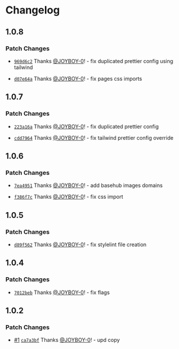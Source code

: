 # Changelog

## 1.0.8

### Patch Changes

- [`969d6c2`](https://github.com/basementstudio/create-basement-app/commit/969d6c20558f8f76e129f59e44280271525744a4) Thanks [@JOYBOY-0](https://github.com/JOYBOY-0)! - fix duplicated prettier config using tailwind

- [`d07e64a`](https://github.com/basementstudio/create-basement-app/commit/d07e64affe67c999840e6f54c62dc207738da710) Thanks [@JOYBOY-0](https://github.com/JOYBOY-0)! - fix pages css imports

## 1.0.7

### Patch Changes

- [`223a16a`](https://github.com/basementstudio/create-basement-app/commit/223a16a946f2a176ac321f566ae7536bbbde241f) Thanks [@JOYBOY-0](https://github.com/JOYBOY-0)! - fix duplicated prettier config

- [`cdd7964`](https://github.com/basementstudio/create-basement-app/commit/cdd79648185a539cd2b016def290c97d0bcf9132) Thanks [@JOYBOY-0](https://github.com/JOYBOY-0)! - fix tailwind prettier config override

## 1.0.6

### Patch Changes

- [`7ea4951`](https://github.com/basementstudio/create-basement-app/commit/7ea49513fd1b8b1c0a796e3f8e2dfa1f0ace2d71) Thanks [@JOYBOY-0](https://github.com/JOYBOY-0)! - add basehub images domains

- [`f386f7c`](https://github.com/basementstudio/create-basement-app/commit/f386f7cc58a731c7c297c295a62c58857ec2763c) Thanks [@JOYBOY-0](https://github.com/JOYBOY-0)! - fix css import

## 1.0.5

### Patch Changes

- [`d89f562`](https://github.com/basementstudio/create-basement-app/commit/d89f562ec28283c3c3c826cd0d6f0e9a80a079e6) Thanks [@JOYBOY-0](https://github.com/JOYBOY-0)! - fix stylelint file creation

## 1.0.4

### Patch Changes

- [`7012beb`](https://github.com/basementstudio/create-basement-app/commit/7012beb88a00a10d0dd0d91e449782a61d81ea5d) Thanks [@JOYBOY-0](https://github.com/JOYBOY-0)! - fix flags

## 1.0.2

### Patch Changes

- [#1](https://github.com/basementstudio/create-basement-app/pull/1) [`ca7a3bf`](https://github.com/basementstudio/create-basement-app/commit/ca7a3bfa6998b46a243266439df7ec7ecd86e201) Thanks [@JOYBOY-0](https://github.com/JOYBOY-0)! - upd copy
